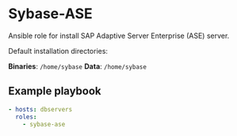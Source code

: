 # Sybase-ASE

Ansible role for install SAP Adaptive Server Enterprise (ASE) server.

Default installation directories:

**Binaries**: `/home/sybase`
**Data**: `/home/sybase`

## Example playbook

```yaml
- hosts: dbservers
  roles:
    - sybase-ase
```